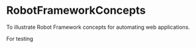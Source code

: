 # RobotFrameworkConcepts
To illustrate Robot Framework concepts for automating web applications.

For testing
